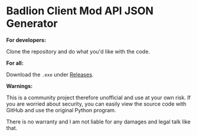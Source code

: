 # Badlion Client Mod API JSON Generator
**For developers:**

Clone the repository and do what you'd like with the code.

**For all:**

Download the `.exe` under [Releases](https://github.com/shupik123/badlionAPI/releases).

**Warnings:**

This is a community project therefore unofficial and use at your own risk. If you are worried about security, you can easily view the source code with GitHub and use the original Python program.

There is no warranty and I am not liable for any damages and legal talk like that.

